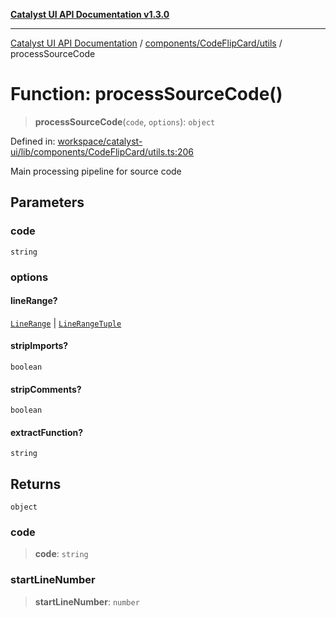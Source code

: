 [**Catalyst UI API Documentation v1.3.0**](../../../../README.md)

---

[Catalyst UI API Documentation](../../../../README.md) / [components/CodeFlipCard/utils](../README.md) / processSourceCode

# Function: processSourceCode()

> **processSourceCode**(`code`, `options`): `object`

Defined in: [workspace/catalyst-ui/lib/components/CodeFlipCard/utils.ts:206](https://github.com/TheBranchDriftCatalyst/catalyst-ui/blob/main/lib/components/CodeFlipCard/utils.ts#L206)

Main processing pipeline for source code

## Parameters

### code

`string`

### options

#### lineRange?

[`LineRange`](../interfaces/LineRange.md) \| [`LineRangeTuple`](../type-aliases/LineRangeTuple.md)

#### stripImports?

`boolean`

#### stripComments?

`boolean`

#### extractFunction?

`string`

## Returns

`object`

### code

> **code**: `string`

### startLineNumber

> **startLineNumber**: `number`

